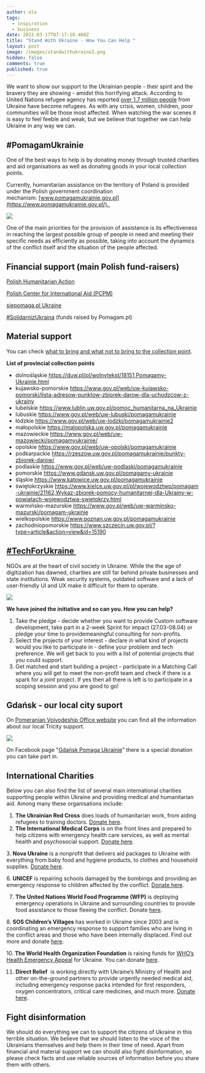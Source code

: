```yaml
---
author: ula
tags:
  - inspiration
  - business
date: 2022-03-17T07:17:18.460Z
title: "Stand With Ukraine - How You Can Help "
layout: post
image: /images/standwithukraine2.png
hidden: false
comments: true
published: true
---
```

We want to show our support to the Ukrainian people - their spirit and the bravery they are showing - amidst this horrifying attack. According to United Nations refugee agency has reported [over 1.7 million people](https://data2.unhcr.org/en/situations/ukraine/location?secret=unhcrrestricted) from Ukraine have become refugees. As with any crisis, women, children, poor communities will be those most affected. When watching the war scenes it is easy to feel feeble and weak, but we believe that together we can help Ukraine in any way we can. 

## **\#PomagamUkrainie** 

One of the best ways to help is by donating money through trusted charities and aid organisations as well as donating goods in your local collection points. 

Currently, humanitarian assistance on the territory of Poland is provided under the Polish government coordination mechanism: [www.pomagamukrainie.gov.pl](https://www.pomagamukrainie.gov.pl/). 

![](/images/pomagamy_ukrainie.png)

One of the main priorities for the provision of assistance is its effectiveness in reaching the largest possible group of people in need and meeting their specific needs as efficiently as possible, taking into account the dynamics of the conflict itself and the situation of the people affected.

## **Financial support (main Polish fund-raisers)**

[Polish Humanitarian Action](https://www.pah.org.pl/en/pah-sos-club/)

[Polish Center for International Aid (PCPM)](https://pcpm.org.pl/) 

[siepomaga.pl Ukraine](https://www.siepomaga.pl/ukraina) 

[\#SolidarnizUkraina](https://pomagam.pl/solidarnizukraina) (funds raised by Pomagam.pl) 

## **Material support**

You can check [what to bring and what not to bring to the collection point](https://www.pomagamukrainie.gov.pl/#section5).  

**List of provincial collection points**

* dolnośląskie <https://duw.pl/pl/wolnytekst/18151,Pomagamy-Ukrainie.html>
* kujawsko-pomorskie <https://www.gov.pl/web/uw-kujawsko-pomorski/lista-adresow-punktow-zbiorek-darow-dla-uchodzcow-z-ukrainy>
* lubelskie <https://www.lublin.uw.gov.pl/pomoc_humanitarna_na_Ukrainie>
* lubuskie <https://www.gov.pl/web/uw-lubuski/pomagamukrainie>
* łódzkie <https://www.gov.pl/web/uw-lodzki/pomagamukrainie2>
* małopolskie <https://malopolska.uw.gov.pl/pomagamukrainie>
* mazowieckie <https://www.gov.pl/web/uw-mazowiecki/pomagamyukrainie/>
* opolskie <https://www.gov.pl/web/uw-opolski/pomagamukrainie>
* podkarpackie <https://rzeszow.uw.gov.pl/pomagamukrainie/punkty-zbiorek-darow/>
* podlaskie <https://www.gov.pl/web/uw-podlaski/pomagamukrainie>
* pomorskie <https://www.gdansk.uw.gov.pl/pomagamy-ukrainie>
* śląskie <https://www.katowice.uw.gov.pl/pomagamukrainie>
* świętokrzyskie <https://www.kielce.uw.gov.pl/pl/wojewodztwo/pomagam-ukrainie/21162,Wykaz-zbiorek-pomocy-humanitarnej-dla-Ukrainy-w-powiatach-wojewodztwa-swietokrzy.html>
* warmińsko-mazurskie <https://www.gov.pl/web/uw-warminsko-mazurski/pomagam-ukrainie>
* wielkopolskie <https://www.poznan.uw.gov.pl/pomagamukrainie>
* zachodniopomorskie <https://www.szczecin.uw.gov.pl/?type=article&action=view&id=15190>

## **[\#TechForUkraine ](https://www.techtotherescue.org/tech/tech-for-ukraine)**

NGOs are at the heart of civil society in Ukraine. While the the age of digitization has dawned, charities are still far behind private businesses and state institutions. Weak security systems, outdated software and a lack of user-friendly UI and UX make it difficult for them to operate. 

![](/images/techforukraine.png)

**We have joined the initiative and so can you. How you can help?**

1. Take the pledge - decide whether you want to provide Custom software development, take part in a 2-week Sprint for impact (27.03-08.04) or pledge your time to providemeaningful consulting for non-profits.
2. Select the projects of your interest - declare in what kind of projects would you like to participate in - define your problem and tech preference. We will get back to you with a list of potential projects that you could support.
3. Get matched and start building a project - participate in a Matching Call where you will get to meet the non-profit team and check if there is a spark for a joint project. If yes then all there is left is to participate in a scoping session and you are good to go!

## **Gdańsk - our local city suport** 

On [Pomeranian Voivodeship Office website](https://www.gdansk.uw.gov.pl/pomagamy-ukrainie) you can find all the information about our local Tricity support.  

![](/images/gransk_support.png)

On Facebook page "[Gdańsk Pomaga Ukrainie](https://www.facebook.com/donate/486031106489144)” there is a special donation you can take part in.

## **International Charities** 

Below you can also find the list of several main international charities supporting people within Ukraine and providing medical and humanitarian aid. Among many these organisations include: 

1. **The Ukrainian Red Cross** does loads of humanitarian work, from aiding refugees to training doctors. [Donate here](https://redcross.org.ua/en/donate/).
2. **The International Medical Corps** is on the front lines and prepared to help citizens with emergency health care services, as well as mental health and psychosocial support. [Donate here](https://give.internationalmedicalcorps.org/page/99837/donate/1?ea.tracking.id=DP~UA22~DPHHU2202).

3. **Nova Ukraine** is a nonprofit that delivers aid packages to Ukraine with everything from baby food and hygiene products, to clothes and household supplies. [Donate here](https://novaukraine.org/).

6. **UNICEF** is repairing schools damaged by the bombings and providing an emergency response to children affected by the conflict. [Donate here](https://www.unicefusa.org/helpukraine).

7. **The United Nations World Food Programme (WFP)** is deploying emergency operations in Ukraine and surrounding countries to provide food assistance to those fleeing the conflict. Donate [here](https://donatenow.wfp.org/wfp/~my-donation?ns_ira_cr_arg=IyMjIyMjIyMjIyMjIyMjIyMjIyMjIyMjIyMjIyMjIyMydB7beRrJGGaX%2BATUGWBktLztYtncu9%2Btooq6A%2FKG44pn3XAe7eK%2FhvZ32NqjRa3lk2tYrKG9jwdHP9yN2Ow5&ms=UkraineConflict_REF_MEDIA&_cv=1).

8. **SOS Children’s Villages** has worked in Ukraine since 2003 and is coordinating an emergency response to support families who are living in the conflict areas and those who have been internally displaced. Find out more and donate [here](https://sos-usa.org/). 

10. **The World Health Organization Foundation** is raising funds for [WHO’s Health Emergency Appeal](https://www.ukraine.who.foundation/) for Ukraine. You can donate [here](https://www.ukraine.who.foundation/). 

11. **Direct Relief**  is working directly with Ukraine’s Ministry of Health and other on-the-ground partners to provide urgently needed medical aid, including emergency response packs intended for first responders, oxygen concentrators, critical care medicines, and much more. [Donate here](https://www.directrelief.org/place/ukraine/). 

## **Fight disinformation** 

We should do everything we can to support the citizens of Ukraine in this terrible situation. We believe that we should listen to the voice of the Ukrainians themselves and help them in their time of need. Apart from financial and material support we can should also fight disinformation, so please check facts and use reliable sources of information before you share them with others.